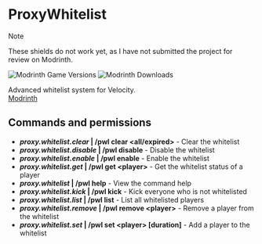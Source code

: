 # ProxyWhitelist

> [!NOTE]
> These shields do not work yet, as I have not submitted the project for review on Modrinth.

![Modrinth Game Versions](https://img.shields.io/modrinth/game-versions)
![Modrinth Downloads](https://img.shields.io/modrinth/dt)

Advanced whitelist system for Velocity. \
[Modrinth](https://modrinth.com/project/proxywhitelist)

## Commands and permissions

- ***proxy.whitelist.clear* | /pwl clear \<all/expired\>** - Clear the whitelist
- ***proxy.whitelist.disable* | /pwl disable** - Disable the whitelist
- ***proxy.whitelist.enable* | /pwl enable** - Enable the whitelist
- ***proxy.whitelist.get* | /pwl get \<player\>** - Get the whitelist status of a player
- ***proxy.whitelist* | /pwl help** - View the command help
- ***proxy.whitelist.kick* | /pwl kick** - Kick everyone who is not whitelisted
- ***proxy.whitelist.list* | /pwl list** - List all whitelisted players
- ***proxy.whitelist.remove* | /pwl remove \<player\>** - Remove a player from the whitelist
- ***proxy.whitelist.set* | /pwl set \<player\> \[duration\]** - Add a player to the whitelist
